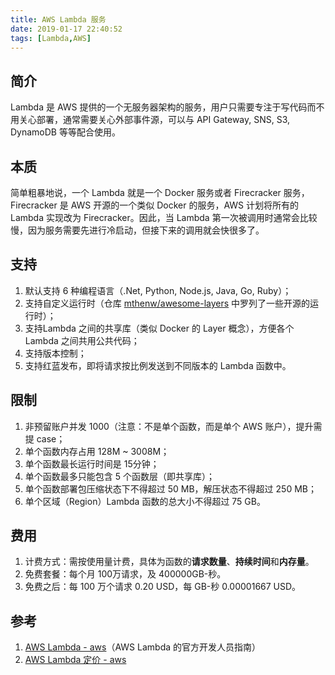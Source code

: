 ```yaml
---
title: AWS Lambda 服务
date: 2019-01-17 22:40:52
tags: [Lambda,AWS]
---
```


## 简介

Lambda 是 AWS 提供的一个无服务器架构的服务，用户只需要专注于写代码而不用关心部署，通常需要关心外部事件源，可以与 API Gateway, SNS, S3, DynamoDB 等等配合使用。

## 本质

简单粗暴地说，一个 Lambda 就是一个 Docker 服务或者 Firecracker 服务，Firecracker 是 AWS 开源的一个类似 Docker 的服务，AWS 计划将所有的 Lambda 实现改为 Firecracker。因此，当 Lambda 第一次被调用时通常会比较慢，因为服务需要先进行冷启动，但接下来的调用就会快很多了。

## 支持

1. 默认支持 6 种编程语言（.Net, Python, Node.js, Java, Go, Ruby）；
2. 支持自定义运行时（仓库 [mthenw/awesome-layers](https://github.com/mthenw/awesome-layers) 中罗列了一些开源的运行时）；
3. 支持Lambda 之间的共享库（类似 Docker 的 Layer 概念），方便各个 Lambda 之间共用公共代码；
4. 支持版本控制；
5. 支持红蓝发布，即将请求按比例发送到不同版本的 Lambda 函数中。

## 限制

1. 非预留账户并发 1000（注意：不是单个函数，而是单个 AWS 账户），提升需提 case；
2. 单个函数内存占用 128M ~ 3008M；
3. 单个函数最长运行时间是 15分钟；
4. 单个函数最多只能包含 5 个函数层（即共享库）；
5. 单个函数部署包压缩状态下不得超过 50 MB，解压状态不得超过 250 MB；
6. 单个区域（Region）Lambda 函数的总大小不得超过 75 GB。

## 费用

1. 计费方式：需按使用量计费，具体为函数的**请求数量**、**持续时间**和**内存量**。
2. 免费套餐：每个月 100万请求，及 400000GB-秒。
3. 免费之后：每 100 万个请求 0.20 USD，每 GB-秒 0.00001667 USD。

## 参考

1. [AWS Lambda - aws](https://docs.aws.amazon.com/zh_cn/lambda/latest/dg/welcome.html)（AWS Lambda 的官方开发人员指南）
2. [AWS Lambda 定价 - aws](https://aws.amazon.com/cn/lambda/pricing/)